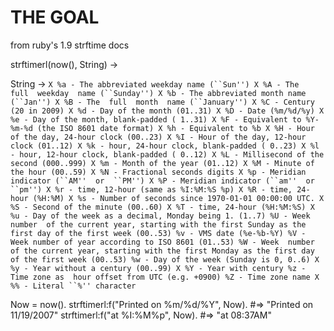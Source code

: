 THE GOAL
========  

from ruby's 1.9 strftime docs

strftimerl(now(), String) ->

String -> 
`
X %a - The abbreviated weekday name (``Sun'')
X %A - The  full  weekday  name (``Sunday'')
X %b - The abbreviated month name (``Jan'')
X %B - The  full  month  name (``January'')
X %C - Century (20 in 2009)
X %d - Day of the month (01..31)
X %D - Date (%m/%d/%y)
X %e - Day of the month, blank-padded ( 1..31)
X %F - Equivalent to %Y-%m-%d (the ISO 8601 date format)
X %h - Equivalent to %b
X %H - Hour of the day, 24-hour clock (00..23)
X %I - Hour of the day, 12-hour clock (01..12)
X %k - hour, 24-hour clock, blank-padded ( 0..23)
X %l - hour, 12-hour clock, blank-padded ( 0..12)
X %L - Millisecond of the second (000..999)
X %m - Month of the year (01..12)
X %M - Minute of the hour (00..59)
X %N - Fractional seconds digits
X %p - Meridian indicator (``AM''  or  ``PM'')
X %P - Meridian indicator (``am''  or  ``pm'')
X %r - time, 12-hour (same as %I:%M:%S %p)
X %R - time, 24-hour (%H:%M)
X %s - Number of seconds since 1970-01-01 00:00:00 UTC.
X %S - Second of the minute (00..60)
X %T - time, 24-hour (%H:%M:%S)
X %u - Day of the week as a decimal, Monday being 1. (1..7)
  %U - Week  number  of the current year,
          starting with the first Sunday as the first
          day of the first week (00..53)
  %v - VMS date (%e-%b-%Y)
  %V - Week number of year according to ISO 8601 (01..53)
  %W - Week  number  of the current year,
          starting with the first Monday as the first
          day of the first week (00..53)
  %w - Day of the week (Sunday is 0, 0..6)
X %y - Year without a century (00..99)
X %Y - Year with century
  %z - Time zone as  hour offset from UTC (e.g. +0900)
  %Z - Time zone name
X %% - Literal ``%'' character
`

   Now = now().
   strftimerl:f("Printed on %m/%d/%Y", Now). #=> "Printed on 11/19/2007"
   strftimerl:f("at %I:%M%p", Now).          #=> "at 08:37AM"

